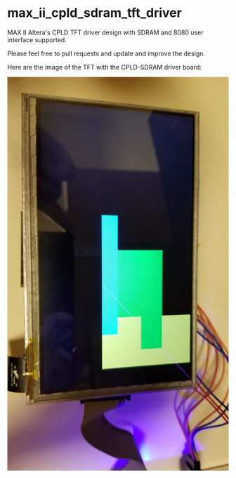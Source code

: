 # max_ii_cpld_sdram_tft_driver

MAX II Altera's CPLD TFT driver design with SDRAM and 8080 user interface supported.

Please feel free to pull requests and update and improve the design.

Here are the image of the TFT with the CPLD-SDRAM driver board:

![Alt text](CPLD_SDRAM_IMG/cpld_sdram_tft_img1.jpg?raw=true "Title")
